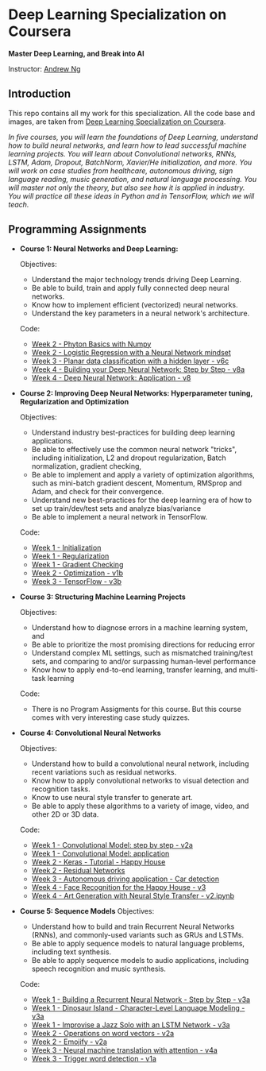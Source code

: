 # Deep Learning Specialization on Coursera

**Master Deep Learning, and Break into AI**

Instructor: [Andrew Ng](http://www.andrewng.org/)

## Introduction

This repo contains all my work for this specialization. All the code base and images, are taken from [Deep Learning Specialization on Coursera](https://www.coursera.org/specializations/deep-learning).

*In five courses, you will learn the foundations of Deep Learning, understand how to build neural networks, and learn how to lead successful machine learning projects. You will learn about Convolutional networks, RNNs, LSTM, Adam, Dropout, BatchNorm, Xavier/He initialization, and more. You will work on case studies from healthcare, autonomous driving, sign language reading, music generation, and natural language processing. You will master not only the theory, but also see how it is applied in industry. You will practice all these ideas in Python and in TensorFlow, which we will teach.*

## Programming Assignments

- **Course 1: Neural Networks and Deep Learning:**

  Objectives:
  + Understand the major technology trends driving Deep Learning.
  + Be able to build, train and apply fully connected deep neural networks. 
  + Know how to implement efficient (vectorized) neural networks. 
  + Understand the key parameters in a neural network's architecture. 

  Code:
  + [Week 2 - Phyton Basics with Numpy](https://github.com/chandan2294/Deep-Learning-Coursera-/blob/master/Neural%20Networks%20and%20Deep%20Learning/Week%202/Logistic%2BRegression%2Bwith%2Ba%2BNeural%2BNetwork%2Bmindset%2Bv5.ipynb)
  + [Week 2 - Logistic Regression with a Neural Network mindset](https://github.com/chandan2294/Deep-Learning-Coursera-/blob/master/Neural%20Networks%20and%20Deep%20Learning/Week%202/Python%2BBasics%2BWith%2BNumpy%2Bv3.ipynb)
  + [Week 3 - Planar data classification with a hidden layer - v6c](https://github.com/chandan2294/Deep-Learning-Coursera-/blob/master/Neural%20Networks%20and%20Deep%20Learning/Week%203/Planar_data_classification_with_onehidden_layer_v6c.ipynb)
  + [Week 4 - Building your Deep Neural Network: Step by Step - v8a](https://github.com/chandan2294/Deep-Learning-Coursera-/blob/master/Neural%20Networks%20and%20Deep%20Learning/Week%204/Building%20Deep%20Neural%20Network%20-%20Step%20by%20Step/Building_your_Deep_Neural_Network_Step_by_Step_v8a.ipynb)
  + [Week 4 - Deep Neural Network: Application - v8](https://github.com/chandan2294/Deep-Learning-Coursera-/blob/master/Neural%20Networks%20and%20Deep%20Learning/Week%204/Deep%20Neural%20Network%20Application%20-%20Image%20Classification/Deep%2BNeural%2BNetwork%2B-%2BApplication%2Bv8.ipynb)

- **Course 2: Improving Deep Neural Networks: Hyperparameter tuning, Regularization and Optimization**

  Objectives:  
  + Understand industry best-practices for building deep learning applications. 
  + Be able to effectively use the common neural network "tricks", including initialization, L2 and dropout regularization, Batch normalization, gradient checking, 
  + Be able to implement and apply a variety of optimization algorithms, such as mini-batch gradient descent, Momentum, RMSprop and Adam, and check for their convergence. 
  + Understand new best-practices for the deep learning era of how to set up train/dev/test sets and analyze bias/variance
  + Be able to implement a neural network in TensorFlow. 

  Code:
  + [Week 1 - Initialization](https://github.com/chandan2294/Deep-Learning-Coursera-/blob/master/Improving%20Deep%20Neural%20Netwroks%20-%20Hyperparameter%20Tuning%2C%20Regularization%20and%20Optimization/Week%201/Initialization/Initialization.ipynb)
  + [Week 1 - Regularization](https://github.com/chandan2294/Deep-Learning-Coursera-/blob/master/Improving%20Deep%20Neural%20Netwroks%20-%20Hyperparameter%20Tuning%2C%20Regularization%20and%20Optimization/Week%201/Regularization/Regularization_v2a.ipynb)
  + [Week 1 - Gradient Checking](https://github.com/chandan2294/Deep-Learning-Coursera-/blob/master/Improving%20Deep%20Neural%20Netwroks%20-%20Hyperparameter%20Tuning%2C%20Regularization%20and%20Optimization/Week%201/Optimization/Gradient%2BChecking%2Bv1.ipynb)
  + [Week 2 - Optimization - v1b](https://github.com/chandan2294/Deep-Learning-Coursera-/blob/master/Improving%20Deep%20Neural%20Netwroks%20-%20Hyperparameter%20Tuning%2C%20Regularization%20and%20Optimization/Week%202/Optimization_methods_v1b.ipynb)
  + [Week 3 - TensorFlow - v3b](https://github.com/chandan2294/Deep-Learning-Coursera-/blob/master/Improving%20Deep%20Neural%20Netwroks%20-%20Hyperparameter%20Tuning%2C%20Regularization%20and%20Optimization/Week%203/TensorFlow_Tutorial_v3b.ipynb)

- **Course 3: Structuring Machine Learning Projects**

  Objectives:  
  + Understand how to diagnose errors in a machine learning system, and 
  + Be able to prioritize the most promising directions for reducing error
  + Understand complex ML settings, such as mismatched training/test sets, and comparing to and/or surpassing human-level performance
  + Know how to apply end-to-end learning, transfer learning, and multi-task learning

   Code:
    + There is no Program Assigments for this course. But this course comes with very interesting case study quizzes.
  
- **Course 4: Convolutional Neural Networks**

  Objectives:  
  + Understand how to build a convolutional neural network, including recent variations such as residual networks.
  + Know how to apply convolutional networks to visual detection and recognition tasks.
  + Know to use neural style transfer to generate art.
  + Be able to apply these algorithms to a variety of image, video, and other 2D or 3D data.

  Code:
  + [Week 1 - Convolutional Model: step by step - v2a](https://github.com/gemaatienza/Deep-Learning-Coursera/blob/master/4.%20Convolutional%20Neural%20Networks/Convolution%20model%20-%20Step%20by%20Step%20-%20v2.ipynbhttps://github.com/chandan2294/Deep-Learning-Coursera-/blob/master/Convolutional%20Neural%20Networks/Week%201/Convolution_model_Step_by_Step_v2a.ipynb)
  + [Week 1 - Convolutional Model: application](https://github.com/gemaatienza/Deep-Learning-Coursera/blob/master/4.%20Convolutional%20Neural%20Networks/Convolution%20model%20-%20Application%20-%20v1.ipynb)
  + [Week 2 - Keras - Tutorial - Happy House](https://github.com/gemaatienza/Deep-Learning-Coursera/blob/master/4.%20Convolutional%20Neural%20Networks/Keras%20-%20Tutorial%20-%20Happy%20House%20v2.ipynb)
  + [Week 2 - Residual Networks](https://github.com/gemaatienza/Deep-Learning-Coursera/blob/master/4.%20Convolutional%20Neural%20Networks/Residual%20Networks%20-%20v2.ipynb)
  + [Week 3 - Autonomous driving application - Car detection](https://github.com/gemaatienza/Deep-Learning-Coursera/blob/master/4.%20Convolutional%20Neural%20Networks/Autonomous%20driving%20application%20-%20Car%20detection%20-%20v1.ipynb)
  + [Week 4 - Face Recognition for the Happy House - v3](https://github.com/gemaatienza/Deep-Learning-Coursera/blob/master/4.%20Convolutional%20Neural%20Networks/Face%20Recognition%20for%20the%20Happy%20House%20-%20v3.ipynb)
  + [Week 4 - Art Generation with Neural Style Transfer - v2.ipynb](https://github.com/gemaatienza/Deep-Learning-Coursera/blob/master/4.%20Convolutional%20Neural%20Networks/Art%20Generation%20with%20Neural%20Style%20Transfer%20-%20v2.ipynb)

  
- **Course 5: Sequence Models**
  Objectives:
  + Understand how to build and train Recurrent Neural Networks (RNNs), and commonly-used variants such as GRUs and LSTMs.
  + Be able to apply sequence models to natural language problems, including text synthesis. 
  + Be able to apply sequence models to audio applications, including speech recognition and music synthesis.
  
  Code:
  + [Week 1 - Building a Recurrent Neural Network - Step by Step - v3a](https://github.com/chandan2294/Deep-Learning-Coursera-/blob/master/Sequence%20Models/Week%201/Building%20a%20Recurrent%20Neural%20Network%20-%20Step%20by%20Step/Building_a_Recurrent_Neural_Network_Step_by_Step_v3a.ipynb)
  + [Week 1 - Dinosaur Island - Character-Level Language Modeling - v3a](https://github.com/chandan2294/Deep-Learning-Coursera-/blob/master/Sequence%20Models/Week%201/Dinosaur%20Island%20Character%20Level%20Language%20Model/Dinosaurus_Island_Character_level_language_model_final_v3a.ipynb)
  + [Week 1 - Improvise a Jazz Solo with an LSTM Network - v3a](https://github.com/chandan2294/Deep-Learning-Coursera-/blob/master/Sequence%20Models/Week%201/Jazz%20Improvisation%20with%20LSTM/Improvise_a_Jazz_Solo_with_an_LSTM_Network_v3a.ipynb)
  + [Week 2 - Operations on word vectors - v2a](https://github.com/chandan2294/Deep-Learning-Coursera-/blob/master/Sequence%20Models/Week%202/Word%20Vector%20Representation/Operations_on_word_vectors_v2a.ipynb)
  + [Week 2 - Emojify - v2a](https://github.com/chandan2294/Deep-Learning-Coursera-/blob/master/Sequence%20Models/Week%202/Emojify/Emojify_v2a.ipynb)
  + [Week 3 - Neural machine translation with attention - v4a](https://github.com/chandan2294/Deep-Learning-Coursera-/blob/master/Sequence%20Models/Week%203/Neural%20Machine%20Translation/Neural_machine_translation_with_attention_v4a.ipynb)
  + [Week 3 - Trigger word detection - v1a](https://github.com/chandan2294/Deep-Learning-Coursera-/blob/master/Sequence%20Models/Week%203/Trigger%20Word%20Detection/Trigger_word_detection_v1a.py)
